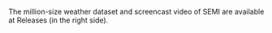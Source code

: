The million-size weather dataset and screencast video of SEMI are available at Releases (in the right side).
